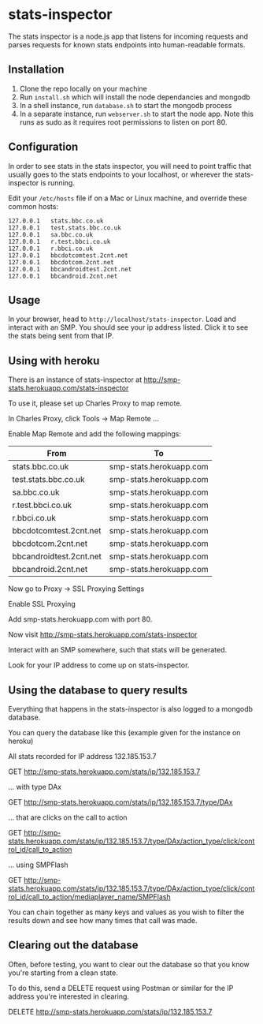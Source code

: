 # stats-inspector

The stats inspector is a node.js app that listens for incoming requests and parses requests for known stats endpoints into human-readable formats.

## Installation

1. Clone the repo locally on your machine
2. Run `install.sh` which will install the node dependancies and mongodb
3. In a shell instance, run `database.sh` to start the mongodb process
4. In a separate instance, run `webserver.sh` to start the node app. Note this runs as sudo as it requires root permissions to listen on port 80.

## Configuration

In order to see stats in the stats inspector, you will need to point traffic that usually goes to the stats endpoints to your localhost, or wherever the stats-inspector is running.

Edit your `/etc/hosts` file if on a Mac or Linux machine, and override these common hosts:

```
127.0.0.1   stats.bbc.co.uk
127.0.0.1   test.stats.bbc.co.uk
127.0.0.1   sa.bbc.co.uk
127.0.0.1   r.test.bbci.co.uk
127.0.0.1   r.bbci.co.uk
127.0.0.1   bbcdotcomtest.2cnt.net
127.0.0.1   bbcdotcom.2cnt.net
127.0.0.1   bbcandroidtest.2cnt.net
127.0.0.1   bbcandroid.2cnt.net
```

## Usage

In your browser, head to `http://localhost/stats-inspector`. Load and interact with an SMP. You should see your ip address listed. Click it to see the stats being sent from that IP.

## Using with heroku

There is an instance of stats-inspector at http://smp-stats.herokuapp.com/stats-inspector

To use it, please set up Charles Proxy to map remote.

In Charles Proxy, click Tools -> Map Remote ...

Enable Map Remote and add the following mappings:

| From | To |
|---|---|
| stats.bbc.co.uk | smp-stats.herokuapp.com |
| test.stats.bbc.co.uk | smp-stats.herokuapp.com |
| sa.bbc.co.uk | smp-stats.herokuapp.com |
| r.test.bbci.co.uk | smp-stats.herokuapp.com |
| r.bbci.co.uk | smp-stats.herokuapp.com |
| bbcdotcomtest.2cnt.net | smp-stats.herokuapp.com |
| bbcdotcom.2cnt.net | smp-stats.herokuapp.com |
| bbcandroidtest.2cnt.net | smp-stats.herokuapp.com |
| bbcandroid.2cnt.net | smp-stats.herokuapp.com |

Now go to Proxy -> SSL Proxying Settings

Enable SSL Proxying

Add smp-stats.herokuapp.com with port 80.

Now visit http://smp-stats.herokuapp.com/stats-inspector

Interact with an SMP somewhere, such that stats will be generated.

Look for your IP address to come up on stats-inspector.

## Using the database to query results

Everything that happens in the stats-inspector is also logged to a mongodb database.

You can query the database like this (example given for the instance on heroku)

All stats recorded for IP address 132.185.153.7

GET http://smp-stats.herokuapp.com/stats/ip/132.185.153.7

... with type DAx

GET http://smp-stats.herokuapp.com/stats/ip/132.185.153.7/type/DAx

... that are clicks on the call to action

GET http://smp-stats.herokuapp.com/stats/ip/132.185.153.7/type/DAx/action_type/click/control_id/call_to_action

... using SMPFlash

GET http://smp-stats.herokuapp.com/stats/ip/132.185.153.7/type/DAx/action_type/click/control_id/call_to_action/mediaplayer_name/SMPFlash

You can chain together as many keys and values as you wish to filter the results down and see how many times that call was made.

## Clearing out the database

Often, before testing, you want to clear out the database so that you know you're starting from a clean state.

To do this, send a DELETE request using Postman or similar for the IP address you're interested in clearing.

DELETE http://smp-stats.herokuapp.com/stats/ip/132.185.153.7